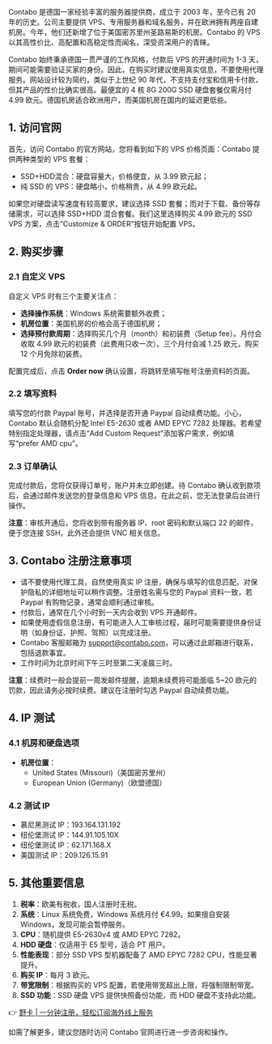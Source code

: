 Contabo 是德国一家经验丰富的服务器提供商，成立于 2003 年，至今已有 20 年的历史。公司主要提供 VPS、专用服务器和域名服务，并在欧洲拥有两座自建机房。今年，他们还新增了位于美国密苏里州圣路易斯的机房。Contabo 的 VPS 以其高性价比、高配置和高稳定性而闻名，深受资深用户的青睐。

Contabo 始终秉承德国一贯严谨的工作风格，付款后 VPS 的开通时间为 1-3 天，期间可能需要验证买家的身份。因此，在购买时建议使用真实信息，不要使用代理服务。网站设计较为简约，类似于上世纪 90 年代，不支持支付宝和信用卡付款，但其产品的性价比确实很高。最便宜的 4 核 8G 200G SSD 硬盘套餐仅需月付 4.99 欧元。德国机房适合欧洲用户，而美国机房在国内的延迟更低些。

## 1. 访问官网

首先，访问 Contabo 的官方网站，您将看到如下的 VPS 价格页面：Contabo 提供两种类型的 VPS 套餐：

- SSD+HDD混合：硬盘容量大，价格便宜，从 3.99 欧元起；
- 纯 SSD 的 VPS：硬盘略小，价格稍贵，从 4.99 欧元起。

如果您对硬盘读写速度有较高要求，建议选择 SSD 套餐；而对于下载、备份等存储需求，可以选择 SSD+HDD 混合套餐。我们这里选择购买 4.99 欧元的 SSD VPS 方案，点击“Customize & ORDER”按钮开始配置 VPS。

## 2. 购买步骤

### 2.1 自定义 VPS

自定义 VPS 时有三个主要关注点：

- **选择操作系统**：Windows 系统需要额外收费；
- **机房位置**：美国机房的价格会高于德国机房；
- **选择预付款周期**：选择购买几个月（month）和初装费（Setup fee）。月付会收取 4.99 欧元的初装费（此费用只收一次）。三个月付会减 1.25 欧元，购买 12 个月免除初装费。

配置完成后，点击 **Order now** 确认设置，将跳转至填写帐号注册资料的页面。

### 2.2 填写资料

填写您的付款 Paypal 账号，并选择是否开通 Paypal 自动续费功能。小心，Contabo 默认会随机分配 Intel E5-2630 或者 AMD EPYC 7282 处理器。若希望特别指定处理器，请点击“Add Custom Request”添加客户需求，例如填写“prefer AMD cpu”。

### 2.3 订单确认

完成付款后，您将仅获得订单号，账户并未立即创建。待 Contabo 确认收到款项后，会通过邮件发送您的登录信息和 VPS 信息。在此之前，您无法登录后台进行操作。

**注意**：审核开通后，您将收到带有服务器 IP、root 密码和默认端口 22 的邮件，便于您连接 SSH，此外还会提供 VNC 相关信息。

## 3. Contabo 注册注意事项

- 请不要使用代理工具，自然使用真实 IP 注册，确保与填写的信息匹配，对保护隐私的详细地址可以稍作调整。注册姓名需与您的 Paypal 资料一致，若 Paypal 有购物记录，通常会顺利通过审核。
- 付款后，通常在几个小时到一天内会收到 VPS 开通邮件。
- 如果使用虚假信息注册，有可能进入人工审核过程，届时可能需要提供身份证明（如身份证、护照、驾照）以完成注册。
- Contabo 客服邮箱为 support@contabo.com，可以通过此邮箱进行联系，包括退款事宜。
- 工作时间为北京时间下午三时至第二天凌晨三时。

**注意**：续费时一般会提前一周发邮件提醒，逾期未续费将可能面临 5~20 欧元的罚款，因此请务必按时续费。建议在注册时勾选 Paypal 自动续费功能。

## 4. IP 测试

### 4.1 机房和硬盘选项

- **机房位置**：
  - United States (Missouri)（美国密苏里州）
  - European Union (Germany)（欧盟德国）

### 4.2 测试 IP

- 慕尼黑测试 IP：193.164.131.192
- 纽伦堡测试 IP：144.91.105.10X
- 纽伦堡测试 IP：62.171.168.X
- 美国测试 IP：209.126.15.91

## 5. 其他重要信息

1. **税率**：欧美有税收，国人注册时无税。
2. **系统**：Linux 系统免费，Windows 系统月付 €4.99。如果擅自安装 Windows，发现可能会暂停服务。
3. **CPU**：随机提供 E5-2630v4 或 AMD EPYC 7282。
4. **HDD 硬盘**：仅适用于 E5 型号，适合 PT 用户。
5. **性能表现**：部分 SSD VPS 型机器配备了 AMD EPYC 7282 CPU，性能显著提升。
6. **购买 IP**：每月 3 欧元。
7. **带宽限制**：根据购买的 VPS 配置，若使用带宽超出上限，将强制限制带宽。
8. **SSD 功能**：SSD 硬盘 VPS 提供快照备份功能，而 HDD 硬盘不支持此功能。

👉 [野卡 | 一分钟注册，轻松订阅海外线上服务](https://bit.ly/bewildcard)

如需了解更多，建议您随时访问 Contabo 官网进行进一步咨询和操作。